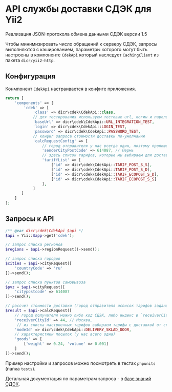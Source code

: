 # API службы доставки СДЭК для Yii2

Реализация JSON-протокола обмена данными СДЭК версии 1.5

Чтобы минимизировать число обращений к серверу СДЭК, запросы выполняются с кэшированием,
параметры которого могут быть настроены в компоненте `CdekApi` который наследует `CachingClient`
из пакета `dicr/yii2-http`.

## Конфигурация
Конмпонент `CdekApi` настраивается в конфиге приложения.

```php
return [
    'components' => [
        'cdek' => [
            'class' => dicr\cdek\CdekApi::class,
            // для тестирования используем тестовые url, логин и пароль
            'baseUrl' => dicr\cdek\CdekApi::URL_INTEGRATION_TEST,
            'login' => dicr\cdek\CdekApi::LOGIN_TEST,
            'password' => dicr\cdek\CdekApi::PASSWORD_TEST,
            // конфиг запроса стоимости доставки по-умолчанию
            'calcRequestConfig' => [
                // город отправителя у нас всегда один, поэтому пропишем его в конфиг по-умолчанию
                'senderCityPostCode' => 614087, // Пермь
                // здесь список тарифов, которые мы выбираем для доставки (можно настроить один в tariffId)
                'tariffList' => [
                    ['id' => dicr\cdek\CdekApi::TARIF_POST_S_S],
                    ['id' => dicr\cdek\CdekApi::TARIF_POST_S_D],
                    ['id' => dicr\cdek\CdekApi::TARIF_ECOPOST_S_D],
                    ['id' => dicr\cdek\CdekApi::TARIF_ECOPOST_S_S]
                ],
            ]   
       ]
    ]
];
```

## Запросы к API

```php
/** @var dicr\cdek\CdekApi $api */
$api = Yii::$app->get('cdek');

// запрос списка регионов
$regions = $api->regionRequest()->send();

// запрос списка городов
$cities = $api->cityRequest([
    'countryCode' => 'ru'
])->send();

// запрос списка пунктов самовывоза
$pvz = $api->cityRequest([
    'citypostcode' => 614087
])->send();

// рассчет стоимости доставки (город отправителя исписок тарифов заданы в конфиге компонента)
$result = $api->calcRequest([
    // город получателя можно либо код СДЭК, либо индекс в `receiverCityPostCode`
    'receiverCityId' => 44, // Москва,
     // из списка настроенных тарифов выбираем тарифы с доставкой от склада до двери
    'modeId' => dicr\cdek\CdekApi::DELIVERY_SKLAD_DOOR, 
    // характеристики посылок (у нас всего одна) 
    'goods' => [
        ['weight' => 0.24, 'volume' => 0.001]
    ]
])->send();
```

Пример настройки и запросов можно посмотреть в тестах `phpunits` (папка `tests`).

Детальная документация по параметрам запроса - в [базе знаний СДЭК](https://confluence.cdek.ru/display/documentation).
